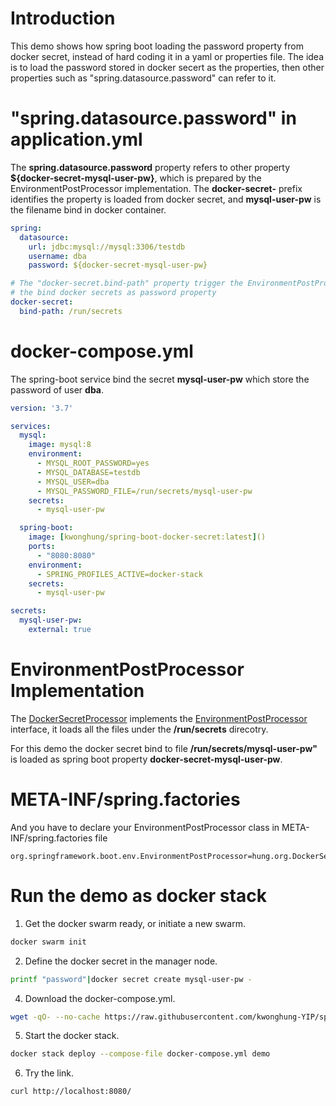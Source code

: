 # Introduction

This demo shows how spring boot loading the password property from docker secret, instead of hard coding it in a yaml or properties file. The idea is to load the password stored in docker secert as the properties, then other properties such as "spring.datasource.password" can refer to it.

# "spring.datasource.password" in application.yml 

The **spring.datasource.password** property refers to other property **${docker-secret-mysql-user-pw}**, which is prepared by the EnvironmentPostProcessor implementation. The **docker-secret-** prefix identifies the property is loaded from docker secret, and **mysql-user-pw** is the filename bind in docker container.

```yaml
spring:
  datasource:
    url: jdbc:mysql://mysql:3306/testdb
    username: dba
    password: ${docker-secret-mysql-user-pw}

# The "docker-secret.bind-path" property trigger the EnvironmentPostProcessor to load 
# the bind docker secrets as password property
docker-secret:
  bind-path: /run/secrets
```

# docker-compose.yml

The spring-boot service bind the secret **mysql-user-pw** which store the password of user **dba**.

```yml
version: '3.7'

services:
  mysql:
    image: mysql:8
    environment:
      - MYSQL_ROOT_PASSWORD=yes
      - MYSQL_DATABASE=testdb
      - MYSQL_USER=dba
      - MYSQL_PASSWORD_FILE=/run/secrets/mysql-user-pw
    secrets:
      - mysql-user-pw

  spring-boot:
    image: [kwonghung/spring-boot-docker-secret:latest]()
    ports:
      - "8080:8080"
    environment:
      - SPRING_PROFILES_ACTIVE=docker-stack
    secrets:
      - mysql-user-pw

secrets:
  mysql-user-pw:
    external: true
```

# EnvironmentPostProcessor Implementation

The [DockerSecretProcessor](/src/main/java/hung/org/DockerSecretProcessor.java) implements the [EnvironmentPostProcessor](https://docs.spring.io/spring-boot/docs/2.1.3.RELEASE/reference/htmlsingle/#howto-customize-the-environment-or-application-context) interface, it loads all the files under the **/run/secrets** direcotry.

For this demo the docker secret bind to file **/run/secrets/mysql-user-pw"** is loaded as spring boot property **docker-secret-mysql-user-pw**.

# META-INF/spring.factories

And you have to declare your EnvironmentPostProcessor class in META-INF/spring.factories file

```properties
org.springframework.boot.env.EnvironmentPostProcessor=hung.org.DockerSecretProcessor
```

# Run the demo as docker stack

1. Get the docker swarm ready, or initiate a new swarm.

```bash
docker swarm init
```

2. Define the docker secret in the manager node.

```bash
printf "password"|docker secret create mysql-user-pw -
```

4. Download the docker-compose.yml.

```bash
wget -qO- --no-cache https://raw.githubusercontent.com/kwonghung-YIP/spring-boot-docker-secret/master/docker-compose.yml
```

5. Start the docker stack.

```bash
docker stack deploy --compose-file docker-compose.yml demo
```

6. Try the link.

```bash
curl http://localhost:8080/
```
